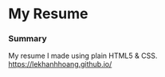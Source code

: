 # My Resume

### Summary

My resume I made using plain HTML5 & CSS.
https://lekhanhhoang.github.io/

